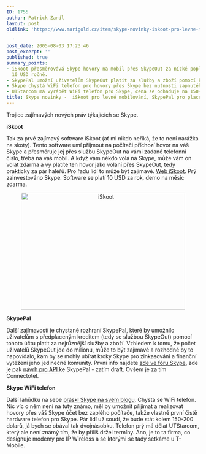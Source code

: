 ```yaml
---
ID: 1755
author: Patrick Zandl
layout: post
oldlink: 'https://www.marigold.cz/item/skype-novinky-iskoot-pro-levne-mobilovani-skypepal-pro-placeni-a-wifi-skype-telefon

  '
post_date: 2005-08-03 17:23:46
post_excerpt: ''
published: true
summary_points:
- iSkoot přesměrovává Skype hovory na mobil přes SkypeOut za nízké poplatky, stojí
  10 USD ročně.
- SkypePal umožní uživatelům SkypeOut platit za služby a zboží pomocí kreditu.
- Skype chystá WiFi telefon pro hovory přes Skype bez nutnosti zapnutého počítače.
- UTStarcom má vyrábět WiFi telefon pro Skype, cena se odhaduje na 150-400 dolarů.
title: Skype novinky -  iSkoot pro levné mobilování, SkypePal pro placení a WiFi Skype telefon
---
```


<p>Trojice zajímavých nových práv týkajících se Skype. </p>

<p><strong>iSkoot</strong></p>

<p>Tak za prvé zajímavý software iSkoot (ať mi nikdo neříká, že to není narážka na skoty). Tento software umí přijmout na počítači příchozí hovor na váš Skype a přesměruje jej přes službu SkypeOut na vámi zadané telefonní číslo, třeba na váš mobil. A když vám někdo volá na Skype, může vám on volat zdarma a vy platíte ten hovor jako volání přes SkypeOut, tedy prakticky za pár haléřů. Pro řadu lidí to může být zajímavé. <a href="http://www.iskoot.com/">Web iSkoot</a>. Prý zainvestováno Skype. Software se platí 10 USD za rok, demo na měsíc zdarma.</p>

<p><center><img src="/wp-content/uploads/20050803-iskoot.jpg" alt="iSkoot" width="428" height="305" /></center></p>

<p><strong>SkypePal</strong></p>

<p>Další zajímavostí je chystané rozhraní SkypePal, které by umožnilo uživatelům s předplaceným kreditem (tedy se službou SkypeOut) pomocí tohoto účtu platit za nejrůznější služby a zboží. Vzhledem k tomu, že počet uživatelů SkypeOut jde do milionu, může to být zajímavé a rozhodně by to napovídalo, kam by se mohly ubírat kroky Skype pro zinkasování a finanční vytěžení jeho jedinečné komunity. První info najdete <a href="http://forum.skype.com/viewtopic.php?t=32244">zde ve fóru Skype</a>, zde je pak <a href="http://www.connectotel.com/skype/skypepaymentapi.pdf">návrh pro API </a>ke SkypePal - zatím draft. Ovšem je za tím Connectotel.</p>

<p><strong>Skype WiFi telefon</strong></p>

<p>Další lahůdku na sebe <a href="http://share.skype.com/blog/products_and_services/the_wifi_phone_prototype">práskl Skype na svém blogu</a>. Chystá se WiFi telefon. Nic víc o něm není na tuty známo, měl by umožnit přijímat a realizovat hovory přes váš Skype účet bez zaplého počítače, takže vlastně první čistě hardware telefon pro Skype. Pár lidí už soudí, že bude stát kolem 150-200 dolarů, já bych se obával tak dvojnásobku. Telefon prý má dělat UTStarcom, který ale není známý tím, že by příliš držel termíny. Ano, je to ta firma, co designuje modemy pro IP Wireless a se kterými se tady setkáme u T-Mobile.
</p>